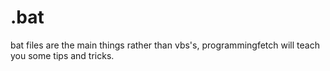 # .bat
bat files are the main things rather than vbs's, programmingfetch will teach you some tips and tricks.
